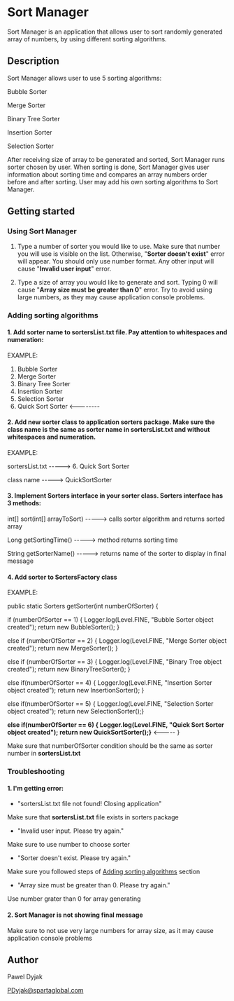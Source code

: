 # Sort Manager
Sort Manager is an application that allows user to sort randomly generated array of numbers, by 
using different sorting algorithms.

## Description

Sort Manager allows user to use 5 sorting algorithms:

Bubble Sorter

Merge Sorter

Binary Tree Sorter

Insertion Sorter

Selection Sorter

After receiving size of array to be generated and sorted, Sort Manager runs sorter chosen by user.
When sorting is done, Sort Manager gives user information about sorting time and compares an 
array numbers order before and after sorting. User may add his own sorting algorithms to Sort 
Manager.

## Getting started

### Using Sort Manager

1. Type a number of sorter you would like to use. Make sure that number you will use is
   visible on the list. Otherwise, "**Sorter doesn't exist**" error will appear. You should only use 
   number format. Any other input will cause "**Invalid user input**" error.


2. Type a size of array you would like to generate and sort. Typing 0 will cause "**Array size 
   must be greater than 0**" error. Try to avoid using large numbers, as they may cause 
   application console problems.

### Adding sorting algorithms

#### 1. Add sorter name to **sortersList.txt** file. Pay attention to whitespaces and numeration:

EXAMPLE:

1. Bubble Sorter
2. Merge Sorter
3. Binary Tree Sorter
4. Insertion Sorter
5. Selection Sorter
6. Quick Sort Sorter    <--------



#### 2. Add new sorter class to application **sorters** package. Make sure the class name is the same as sorter name in sortersList.txt and without whitespaces and numeration. 
   

EXAMPLE:

sortersList.txt -----> 6. Quick Sort Sorter

class name -----> QuickSortSorter

#### 3. Implement Sorters interface in your sorter class. Sorters interface has 3 methods:

int[] sort(int[] arrayToSort) -----> calls sorter algorithm and returns sorted array

Long getSortingTime() -----> method returns sorting time

String getSorterName() -----> returns name of the sorter to display in final message


#### 4. Add sorter to SortersFactory class

EXAMPLE:

public static Sorters getSorter(int numberOfSorter) {

if (numberOfSorter == 1) {
Logger.log(Level.FINE, "Bubble Sorter object created");
return new BubbleSorter(); 
} 

else if (numberOfSorter == 2) {
Logger.log(Level.FINE, "Merge Sorter object created");
return new MergeSorter();
}

else if (numberOfSorter == 3) {
Logger.log(Level.FINE, "Binary Tree object created");
return new BinaryTreeSorter();
}

else if(numberOfSorter == 4) {
Logger.log(Level.FINE, "Insertion Sorter object created");
return new InsertionSorter();
}

else if(numberOfSorter == 5) {
Logger.log(Level.FINE, "Selection Sorter object created");
return new SelectionSorter();}

**else if(numberOfSorter == 6) {
Logger.log(Level.FINE, "Quick Sort Sorter object created");
return new QuickSortSorter();}** <-----
}

Make sure that numberOfSorter condition should be the same as sorter number in **sortersList.txt**


### Troubleshooting

#### 1. I'm getting error:

* "sortersList.txt file not found! Closing application"

Make sure that **sortersList.txt** file exists in sorters package

* "Invalid user input. Please try again."

Make sure to use number to choose sorter

* "Sorter doesn't exist. Please try again."

Make sure you followed steps of [Adding sorting algorithms](#adding-sorting-algorithms) section

* "Array size must be greater than 0. Please try again."

Use number grater than 0 for array generating

#### 2. Sort Manager is not showing final message

Make sure to not use very large numbers for array size, as it may cause application console problems


## Author

Pawel Dyjak

[PDyjak@spartaglobal.com]()


